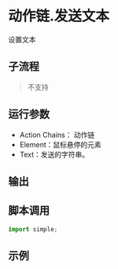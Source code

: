# 动作链.发送文本 
设置文本

## 子流程
> 不支持


## 运行参数

* Action Chains： 动作链
* Element：鼠标悬停的元素
* Text：发送的字符串。


## 输出

    


## 脚本调用

```python
import simple;

```

## 示例